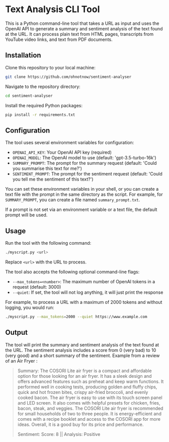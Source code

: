 # Text Analysis CLI Tool

This is a Python command-line tool that takes a URL as input and uses the OpenAI API to generate a summary and sentiment analysis of the text found at the URL. It can process plain text from HTML pages, transcripts from YouTube video links, and text from PDF documents.

## Installation

Clone this repository to your local machine:

```bash
git clone https://github.com/ohnotnow/sentiment-analyser
```

Navigate to the repository directory:

```bash
cd sentiment-analyser
```

Install the required Python packages:

```bash
pip install -r requirements.txt
```

## Configuration

The tool uses several environment variables for configuration:

- `OPENAI_API_KEY`: Your OpenAI API key (required)
- `OPENAI_MODEL`: The OpenAI model to use (default: 'gpt-3.5-turbo-16k')
- `SUMMARY_PROMPT`: The prompt for the summary request (default: 'Could you summarise this text for me?')
- `SENTIMENT_PROMPT`: The prompt for the sentiment request (default: 'Could you tell me the sentiment of this text?')

You can set these environment variables in your shell, or you can create a text file with the prompt in the same directory as the script. For example, for `SUMMARY_PROMPT`, you can create a file named `summary_prompt.txt`.

If a prompt is not set via an environment variable or a text file, the default prompt will be used.

## Usage

Run the tool with the following command:

```bash
./myscript.py <url>
```

Replace `<url>` with the URL to process.

The tool also accepts the following optional command-line flags:

- `--max_tokens=<number>`: The maximum number of OpenAI tokens in a request (default: 3000)
- `--quiet`: If set, the tool will not log anything, it will just print the response

For example, to process a URL with a maximum of 2000 tokens and without logging, you would run:

```bash
./myscript.py --max_tokens=2000 --quiet https://www.example.com
```

## Output

The tool will print the summary and sentiment analysis of the text found at the URL. The sentiment analysis includes a score from 0 (very bad) to 10 (very good) and a short summary of the sentiment.  Example from a review of an Air Fryer :

> Summary: The COSORI Lite air fryer is a compact and affordable option for those looking for an air fryer. It has a sleek design and offers advanced features such as preheat and keep warm functions. It performed well in cooking tests, producing golden and fluffy chips, quick and hot frozen bites, crispy air-fried broccoli, and evenly cooked bacon. The air fryer is easy to use with its touch screen panel and LED screen. It also comes with helpful presets for chicken, fries, bacon, steak, and veggies. The COSORI Lite air fryer is recommended for small households of two to three people. It is energy-efficient and comes with a recipe booklet and access to the COSORI app for more ideas. Overall, it is a good buy for its price and performance.
>
> Sentiment:
> Score: 8 || Analysis: Positive
